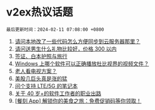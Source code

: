 # v2ex热议话题

`最后更新时间：2024-02-11 07:08:00 +0800`

1. [请问本地改了一些代码怎么方便同步到云服务器那里？](https://www.v2ex.com/t/1015243)
1. [请问送男生什么礼物比较好，价格 300 以内](https://www.v2ex.com/t/1015280)
1. [签证、白本护照与旅行](https://www.v2ex.com/t/1015219)
1. [Windows 上哪个软件可以正确播放杜比视界的视频文件？](https://www.v2ex.com/t/1015244)
1. [老人看电视方案？](https://www.v2ex.com/t/1015265)
1. [美股几巨头真是涨的猛](https://www.v2ex.com/t/1015216)
1. [问个支持 LTE/5G 的笔记本](https://www.v2ex.com/t/1015208)
1. [关于 40 岁+的软件工作者的职业出路](https://www.v2ex.com/t/1015221)
1. [[餐刻 App] 解锁你的美食之旅：免费促销码等你领取！](https://www.v2ex.com/t/1015211)

